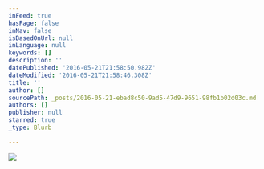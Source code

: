 ```yaml
---
inFeed: true
hasPage: false
inNav: false
isBasedOnUrl: null
inLanguage: null
keywords: []
description: ''
datePublished: '2016-05-21T21:58:50.982Z'
dateModified: '2016-05-21T21:58:46.308Z'
title: ''
author: []
sourcePath: _posts/2016-05-21-ebad8c50-9ad5-47d9-9651-98fb1b02d03c.md
authors: []
publisher: null
starred: true
_type: Blurb

---
```

![](https://the-grid-user-content.s3-us-west-2.amazonaws.com/cfa1d398-74bc-49d7-8951-e254eff45b73.gif)